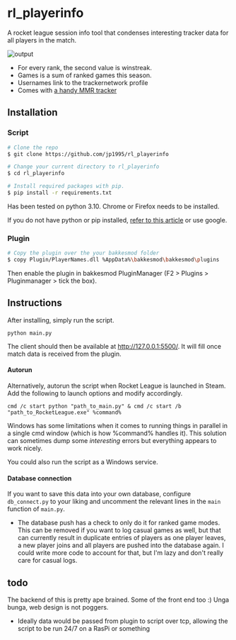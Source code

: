# rl_playerinfo

A rocket league session info tool that condenses interesting tracker data for all players in the match.

![output](https://cdn.discordapp.com/attachments/533998516876607511/1013614330308214814/unknown.png)

* For every rank, the second value is winstreak.
* Games is a sum of ranked games this season.
* Usernames link to the trackernetwork profile
* Comes with [a handy MMR tracker](https://cdn.discordapp.com/attachments/533998516876607511/1089718586106458202/image.png)


## Installation

### Script

```bash
# Clone the repo
$ git clone https://github.com/jp1995/rl_playerinfo

# Change your current directory to rl_playerinfo
$ cd rl_playerinfo

# Install required packages with pip.
$ pip install -r requirements.txt
```

Has been tested on python 3.10. Chrome or Firefox needs to be installed.

If you do not have python or pip installed, [refer to this article](https://www.dataquest.io/blog/install-pip-windows/) or use google.

### Plugin
```bash
# Copy the plugin over the your bakkesmod folder
$ copy Plugin/PlayerNames.dll %AppData%\bakkesmod\bakkesmod\plugins
```

Then enable the plugin in bakkesmod PluginManager (F2 > Plugins > Pluginmanager > tick the box).

## Instructions
After installing, simply run the script.

`python main.py`

The client should then be available at http://127.0.0.1:5500/. It will fill once match data is received from the plugin.

#### Autorun

Alternatively, autorun the script when Rocket League is launched in Steam.
Add the following to launch options and modify accordingly.

`cmd /c start python "path_to_main.py" & cmd /c start /b "path_to_RocketLeague.exe" %command%`

Windows has some limitations when it comes to running things in parallel in a single cmd window (which is how %command% handles it). This solution can sometimes dump some *interesting* errors but everything appears to work nicely.

You could also run the script as a Windows service.

#### Database connection

If you want to save this data into your own database, configure `db_connect.py` to your liking and uncomment the relevant lines in the `main` function of `main.py`.

* The database push has a check to only do it for ranked game modes. This can be removed if you want to log casual games as well, but that can currently result in duplicate entries of players as one player leaves, a new player joins and all players are pushed into the database again. I could write more code to account for that, but I'm lazy and don't really care for casual logs.

## todo
The backend of this is pretty ape brained. Some of the front end too :) Unga bunga, web design is not poggers.
* Ideally data would be passed from plugin to script over tcp, allowing the script to be run 24/7 on a RasPi or something

